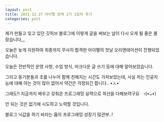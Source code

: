 ```yaml
---
layout: post
title: 2021.12.27 아이펠 양재 2기 1일차 후기
categories: post
---
```


제가 만들고 잊고 있던 깃허브 블로그에 이렇게 글을 써보는 날이 다시 오게 될 줄은 몰랐습니다,,,

오늘은 늦게 지원하여 최종까지 무사히 합격한 아이펠의 첫날 오리엔테이션이 진행되었습니다.

오늘은 전반적인 운영 사항, 수업 방식, 마크다운 글 쓰기 등에 대해 알아보았습니다.

그리고 동기분들과 조를 나누어 함께 친해지는 시간도 가져보았는데, 사실 저는 인공지능에 대해 아는 것이 많이 없어서 약간은 걱정되긴 합니다.. •̀ㅅ•́

그래도!! 지금까지 배우고 갖춰온 프로그래밍 실력으로 최선을 다해보려구요 ೕ(•̀ᴗ•́)

안 되는 것은 없기에 시도하고 노력할 것입니다.

블로그 닉값을 하기 바라는 횸의 프로그래밍 성장기 많관부..!

